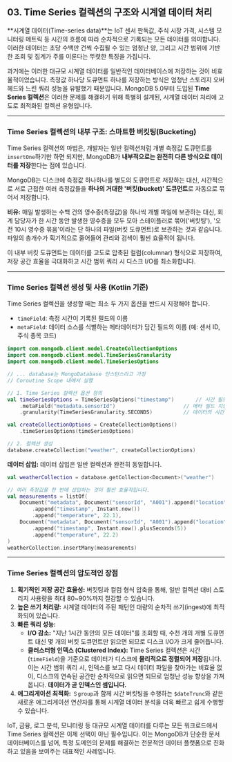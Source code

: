 ## 03\. Time Series 컬렉션의 구조와 시계열 데이터 처리

\*\*시계열 데이터(Time-series data)\*\*는 IoT 센서 판독값, 주식 시장 가격, 시스템 모니터링 메트릭 등 시간의 흐름에 따라 순차적으로 기록되는 모든 데이터를 의미합니다. 이러한 데이터는 초당 수백만 건씩 수집될 수 있는 엄청난 양, 그리고 시간 범위에 기반한 조회 및 집계가 주를 이룬다는 뚜렷한 특징을 가집니다.

과거에는 이러한 대규모 시계열 데이터를 일반적인 데이터베이스에 저장하는 것이 비효율적이었습니다. 측정값 하나당 도큐먼트 하나를 저장하는 방식은 엄청난 스토리지 오버헤드와 느린 쿼리 성능을 유발했기 때문입니다. MongoDB 5.0부터 도입된 **Time Series 컬렉션**은 이러한 문제를 해결하기 위해 특별히 설계된, 시계열 데이터 처리에 고도로 최적화된 컬렉션 유형입니다.

-----

### Time Series 컬렉션의 내부 구조: 스마트한 버킷팅(Bucketing)

Time Series 컬렉션의 마법은, 개발자는 일반 컬렉션처럼 개별 측정값 도큐먼트를 `insertOne`하기만 하면 되지만, MongoDB가 **내부적으로는 완전히 다른 방식으로 데이터를 저장**한다는 점에 있습니다.

MongoDB는 디스크에 측정값 하나하나를 별도의 도큐먼트로 저장하는 대신, 시간적으로 서로 근접한 여러 측정값들을 **하나의 거대한 '버킷(bucket)' 도큐먼트**로 자동으로 묶어서 저장합니다.

**비유:** 매일 발생하는 수백 건의 영수증(측정값)을 하나씩 개별 파일에 보관하는 대신, 회계 담당자가 한 시간 동안 발생한 영수증을 모두 모아 스테이플러로 묶어('버킷팅'), '오전 10시 영수증 묶음'이라는 단 하나의 파일(버킷 도큐먼트)로 보관하는 것과 같습니다. 파일의 총개수가 획기적으로 줄어들어 관리와 검색이 훨씬 효율적이 됩니다.

이 내부 버킷 도큐먼트는 데이터를 고도로 압축된 컬럼(columnar) 형식으로 저장하여, 저장 공간 효율을 극대화하고 시간 범위 쿼리 시 디스크 I/O를 최소화합니다.

-----

### Time Series 컬렉션 생성 및 사용 (Kotlin 기준)

Time Series 컬렉션을 생성할 때는 최소 두 가지 옵션을 반드시 지정해야 합니다.

  * `timeField`: 측정 시간이 기록된 필드의 이름
  * `metaField`: 데이터 소스를 식별하는 메타데이터가 담긴 필드의 이름 (예: 센서 ID, 주식 종목 코드)

<!-- end list -->

```kotlin
import com.mongodb.client.model.CreateCollectionOptions
import com.mongodb.client.model.TimeSeriesGranularity
import com.mongodb.client.model.TimeSeriesOptions

// ... database는 MongoDatabase 인스턴스라고 가정
// Coroutine Scope 내에서 실행

// 1. Time Series 컬렉션 옵션 정의
val timeSeriesOptions = TimeSeriesOptions("timestamp")       // 시간 필드 지정
    .metaField("metadata.sensorId")                      // 메타 필드 지정
    .granularity(TimeSeriesGranularity.SECONDS)          // 데이터의 시간 간격 힌트 (선택 사항)

val createCollectionOptions = CreateCollectionOptions()
    .timeSeriesOptions(timeSeriesOptions)

// 2. 컬렉션 생성
database.createCollection("weather", createCollectionOptions)
```

**데이터 삽입:** 데이터 삽입은 일반 컬렉션과 완전히 동일합니다.

```kotlin
val weatherCollection = database.getCollection<Document>("weather")

// 여러 측정값을 한 번에 삽입하는 것이 훨씬 효율적입니다.
val measurements = listOf(
    Document("metadata", Document("sensorId", "A001").append("location", "서울"))
        .append("timestamp", Instant.now())
        .append("temperature", 22.1),
    Document("metadata", Document("sensorId", "A001").append("location", "서울"))
        .append("timestamp", Instant.now().plusSeconds(5))
        .append("temperature", 22.2)
)
weatherCollection.insertMany(measurements)
```

-----

### Time Series 컬렉션의 압도적인 장점

1.  **획기적인 저장 공간 효율성:** 버킷팅과 컬럼 형식 압축을 통해, 일반 컬렉션 대비 스토리지 사용량을 최대 80\~90%까지 절감할 수 있습니다.
2.  **높은 쓰기 처리량:** 시계열 데이터의 주된 패턴인 대량의 순차적 쓰기(ingest)에 최적화되어 있습니다.
3.  **빠른 쿼리 성능:**
      * **I/O 감소:** "지난 1시간 동안의 모든 데이터"를 조회할 때, 수천 개의 개별 도큐먼트 대신 몇 개의 버킷 도큐먼트만 읽으면 되므로 디스크 I/O가 크게 줄어듭니다.
      * **클러스터형 인덱스 (Clustered Index):** Time Series 컬렉션은 시간(`timeField`)을 기준으로 데이터가 디스크에 **물리적으로 정렬되어 저장**됩니다. 이는 시간 범위 쿼리 시, 인덱스를 보고 다시 데이터 파일을 찾아가는 비효율 없이, 디스크의 연속된 공간만 순차적으로 읽으면 되므로 엄청난 성능 향상을 가져옵니다. **데이터가 곧 인덱스인 셈입니다.**
4.  **애그리게이션 최적화:** `＄group`과 함께 시간 버킷팅을 수행하는 `$dateTrunc`와 같은 새로운 애그리게이션 연산자를 통해 시계열 데이터 분석을 더욱 빠르고 쉽게 수행할 수 있습니다.

IoT, 금융, 로그 분석, 모니터링 등 대규모 시계열 데이터를 다루는 모든 워크로드에서 Time Series 컬렉션은 이제 선택이 아닌 필수입니다. 이는 MongoDB가 단순한 문서 데이터베이스를 넘어, 특정 도메인의 문제를 해결하는 전문적인 데이터 플랫폼으로 진화하고 있음을 보여주는 대표적인 사례입니다.